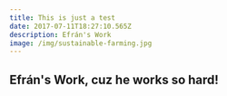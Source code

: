 ```yaml
---
title: This is just a test
date: 2017-07-11T18:27:10.565Z
description: Efrán's Work
image: /img/sustainable-farming.jpg
---
```

## Efrán's Work, cuz he works so hard!

